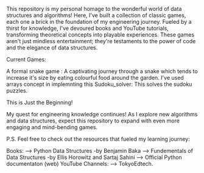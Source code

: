 This repository is my personal homage to the wonderful world of data structures and algorithms! 
Here, I've built a collection of classic games, each one a brick in the foundation of my engineering journey.
Fueled by a thirst for knowledge, I've devoured books and YouTube tutorials, transforming theoretical concepts into playable experiences.
These games aren't just mindless entertainment; they're testaments to the power of code and the elegance of data structures.

Current Games:

A formal snake game : A captivating journey through a snake which tends to increase it's size by eating colourful food around the garden. I've used arrays concept in implemnting this 
Sudoku_solver: This solves the sudoku puzzles.


This is Just the Beginning!

My quest for engineering knowledge continues!  As I explore new algorithms and data structures, expect this repository to expand with even more engaging and mind-bending games.


P.S.  Feel free to check out the resources that fueled my learning journey:

Books:
--> Python Data Structures -by Benjamin Baka
--> Fundementals of Data Structures -by Ellis Horowitz and Sartaj Sahini
--> Official Python documentaton (web)
YouTube Channels:
--> TokyoEdtech.

